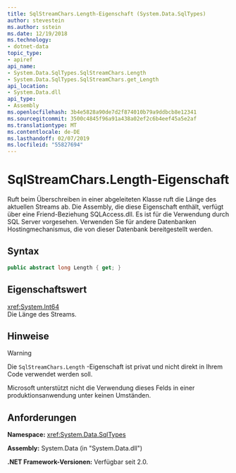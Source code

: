 ```yaml
---
title: SqlStreamChars.Length-Eigenschaft (System.Data.SqlTypes)
author: stevestein
ms.author: sstein
ms.date: 12/19/2018
ms.technology:
- dotnet-data
topic_type:
- apiref
api_name:
- System.Data.SqlTypes.SqlStreamChars.Length
- System.Data.SqlTypes.SqlStreamChars.get_Length
api_location:
- System.Data.dll
api_type:
- Assembly
ms.openlocfilehash: 3b4e5828a90de7d2f874010b79a9ddbcb8e12341
ms.sourcegitcommit: 3500c4845f96a91a438a02ef2c6b4eef45a5e2af
ms.translationtype: MT
ms.contentlocale: de-DE
ms.lasthandoff: 02/07/2019
ms.locfileid: "55827694"
---
```

# <a name="sqlstreamcharslength-property"></a>SqlStreamChars.Length-Eigenschaft

Ruft beim Überschreiben in einer abgeleiteten Klasse ruft die Länge des aktuellen Streams ab. Die Assembly, die diese Eigenschaft enthält, verfügt über eine Friend-Beziehung SQLAccess.dll. Es ist für die Verwendung durch SQL Server vorgesehen. Verwenden Sie für andere Datenbanken Hostingmechanismus, die von dieser Datenbank bereitgestellt werden.

## <a name="syntax"></a>Syntax

```csharp
public abstract long Length { get; }
```

## <a name="property-value"></a>Eigenschaftswert

<xref:System.Int64>\
Die Länge des Streams.

## <a name="remarks"></a>Hinweise

> [!WARNING]
> Die `SqlStreamChars.Length` -Eigenschaft ist privat und nicht direkt in Ihrem Code verwendet werden soll.
>
> Microsoft unterstützt nicht die Verwendung dieses Felds in einer produktionsanwendung unter keinen Umständen.

## <a name="requirements"></a>Anforderungen

**Namespace:** <xref:System.Data.SqlTypes>

**Assembly:** System.Data (in "System.Data.dll")

**.NET Framework-Versionen:** Verfügbar seit 2.0.
